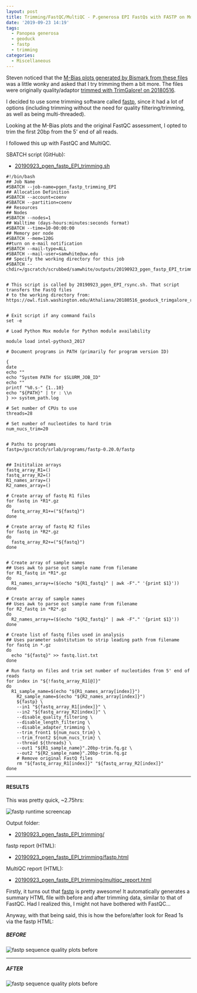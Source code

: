 ```yaml
---
layout: post
title: Trimming/FastQC/MultiQC - P.generosa EPI FastQs with FASTP on Mox
date: '2019-09-23 14:19'
tags:
  - Panopea generosa
  - geoduck
  - fastp
  - trimming
categories:
  - Miscellaneous
---
```

Steven noticed that the [M-Bias plots generated by Bismark from these files](https://github.com/RobertsLab/resources/issues/408#issuecomment-534180697) was a little wonky and asked that I try trimming them a bit more. The files were originally quality/adaptor [trimmed with TrimGalore! on 20180516](https://robertslab.github.io/sams-notebook/2018/05/16/trimgalorefastqcmultiqc-trimgalore-rrbs-geoduck-bs-seq-fastq-data-directional.html).

I decided to use some trimming software called [fastp](https://github.com/OpenGene/fastp), since it had a lot of options (including trimming without the need for quality filtering/trimming, as well as being multi-threaded).

Looking at the M-Bias plots and the original FastQC assessment, I opted to trim the first 20bp from the 5' end of all reads.

I followed this up with FastQC and MultiQC.


SBATCH script (GitHub):

- [20190923_pgen_fastp_EPI_trimming.sh](https://github.com/RobertsLab/sams-notebook/blob/master/sbatch_scripts/20190923_pgen_fastp_EPI_trimming.sh)

```shell
#!/bin/bash
## Job Name
#SBATCH --job-name=pgen_fastp_trimming_EPI
## Allocation Definition
#SBATCH --account=coenv
#SBATCH --partition=coenv
## Resources
## Nodes
#SBATCH --nodes=1
## Walltime (days-hours:minutes:seconds format)
#SBATCH --time=10-00:00:00
## Memory per node
#SBATCH --mem=120G
##turn on e-mail notification
#SBATCH --mail-type=ALL
#SBATCH --mail-user=samwhite@uw.edu
## Specify the working directory for this job
#SBATCH --chdir=/gscratch/scrubbed/samwhite/outputs/20190923_pgen_fastp_EPI_trimming


# This script is called by 20190923_pgen_EPI_rsync.sh. That script transfers the FastQ files
# to the working directory from: https://owl.fish.washington.edu/Athaliana/20180516_geoduck_trimgalore_rrbs/


# Exit script if any command fails
set -e

# Load Python Mox module for Python module availability

module load intel-python3_2017

# Document programs in PATH (primarily for program version ID)

{
date
echo ""
echo "System PATH for $SLURM_JOB_ID"
echo ""
printf "%0.s-" {1..10}
echo "${PATH}" | tr : \\n
} >> system_path.log

# Set number of CPUs to use
threads=28

# Set number of nucleotides to hard trim
num_nucs_trim=20


# Paths to programs
fastp=/gscratch/srlab/programs/fastp-0.20.0/fastp


## Inititalize arrays
fastq_array_R1=()
fastq_array_R2=()
R1_names_array=()
R2_names_array=()

# Create array of fastq R1 files
for fastq in *R1*.gz
do
  fastq_array_R1+=("${fastq}")
done

# Create array of fastq R2 files
for fastq in *R2*.gz
do
  fastq_array_R2+=("${fastq}")
done


# Create array of sample names
## Uses awk to parse out sample name from filename
for R1_fastq in *R1*.gz
do
  R1_names_array+=($(echo "${R1_fastq}" | awk -F"." '{print $1}'))
done

# Create array of sample names
## Uses awk to parse out sample name from filename
for R2_fastq in *R2*.gz
do
  R2_names_array+=($(echo "${R2_fastq}" | awk -F"." '{print $1}'))
done

# Create list of fastq files used in analysis
## Uses parameter substitution to strip leading path from filename
for fastq in *.gz
do
  echo "${fastq}" >> fastq.list.txt
done

# Run fastp on files and trim set number of nucleotides from 5' end of reads
for index in "${!fastq_array_R1[@]}"
do
  R1_sample_name=$(echo "${R1_names_array[index]}")
	R2_sample_name=$(echo "${R2_names_array[index]}")
	${fastp} \
	--in1 "${fastq_array_R1[index]}" \
	--in2 "${fastq_array_R2[index]}" \
	--disable_quality_filtering \
	--disable_length_filtering \
	--disable_adapter_trimming \
	--trim_front1 ${num_nucs_trim} \
	--trim_front2 ${num_nucs_trim} \
	--thread ${threads} \
	--out1 "${R1_sample_name}".20bp-trim.fq.gz \
	--out2 "${R2_sample_name}".20bp-trim.fq.gz
	# Remove original FastQ files
	rm "${fastq_array_R1[index]}" "${fastq_array_R2[index]}"
done
```

---

#### RESULTS

This was pretty quick, ~2.75hrs:

![fastp runtime screencap](https://github.com/RobertsLab/sams-notebook/blob/master/images/screencaps/20190923_fastp_trimming_EPI_runtime.png?raw=true)

Output folder:

- [20190923_pgen_fastp_EPI_trimming/](https://gannet.fish.washington.edu/Atumefaciens/20190923_pgen_fastp_EPI_trimming/)


fastp report (HTML):

- [20190923_pgen_fastp_EPI_trimming/fastp.html](https://gannet.fish.washington.edu/Atumefaciens/20190923_pgen_fastp_EPI_trimming/fastp.html)


MultiQC report (HTML):

- [20190923_pgen_fastp_EPI_trimming/multiqc_report.html](https://gannet.fish.washington.edu/Atumefaciens/20190923_pgen_fastp_EPI_trimming/multiqc_report.html)


Firstly, it turns out that [fastp](https://github.com/OpenGene/fastp) is pretty awesome! It automatically generates a summary HTML file with before and after trimming data, similar to that of FastQC. Had I realized this, I might not have bothered with FastQC...

Anyway, with that being said, this is how the before/after look for Read 1s via the fastp HTML:

##### BEFORE
![fastp sequence quality plots before](https://github.com/RobertsLab/sams-notebook/blob/master/images/screencaps/20190923_fastp_trimming_EPI_before.png?raw=true)

---

##### AFTER
![fastp sequence quality plots before](https://github.com/RobertsLab/sams-notebook/blob/master/images/screencaps/20190923_fastp_trimming_EPI_after.png?raw=true)
